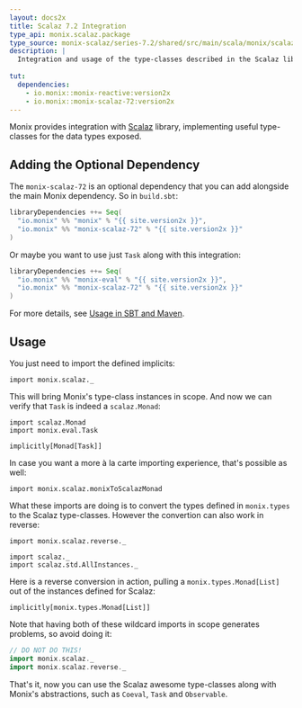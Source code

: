 ```yaml
---
layout: docs2x
title: Scalaz 7.2 Integration
type_api: monix.scalaz.package
type_source: monix-scalaz/series-7.2/shared/src/main/scala/monix/scalaz
description: |
  Integration and usage of the type-classes described in the Scalaz library, version 7.2.
  
tut:
  dependencies:
    - io.monix::monix-reactive:version2x
    - io.monix::monix-scalaz-72:version2x
---
```


Monix provides integration with [Scalaz](http://scalaz.org/) library,
implementing useful type-classes for the data types exposed.

## Adding the Optional Dependency

The `monix-scalaz-72` is an optional dependency that you can add alongside
the main Monix dependency. So in `build.sbt`:

```scala
libraryDependencies ++= Seq(
  "io.monix" %% "monix" % "{{ site.version2x }}",
  "io.monix" %% "monix-scalaz-72" % "{{ site.version2x }}"
)
```

Or maybe you want to use just `Task` along with this integration:

```scala
libraryDependencies ++= Seq(
  "io.monix" %% "monix-eval" % "{{ site.version2x }}",
  "io.monix" %% "monix-scalaz-72" % "{{ site.version2x }}"
)
```

For more details, see
[Usage in SBT and Maven](./usage.html#sub-project-monix-scalaz-72-optional).

## Usage

You just need to import the defined implicits:

```tut:silent
import monix.scalaz._
```

This will bring Monix's type-class instances in scope.
And now we can verify that `Task` is indeed a `scalaz.Monad`:

```tut
import scalaz.Monad
import monix.eval.Task

implicitly[Monad[Task]]
```

In case you want a more à la carte importing experience, that's
possible as well:

```tut:silent
import monix.scalaz.monixToScalazMonad
```

What these imports are doing is to convert the types defined 
in `monix.types` to the Scalaz type-classes. However the convertion
can also work in reverse:

```tut:reset:silent
import monix.scalaz.reverse._

import scalaz._
import scalaz.std.AllInstances._
```

Here is a reverse conversion in action, pulling a
`monix.types.Monad[List]` out of the instances defined for Scalaz:

```tut:book
implicitly[monix.types.Monad[List]]
```

Note that having both of these wildcard imports in scope generates
problems, so avoid doing it:

```scala
// DO NOT DO THIS!
import monix.scalaz._
import monix.scalaz.reverse._
```

That's it, now you can use the Scalaz awesome type-classes along
with Monix's abstractions, such as `Coeval`, `Task` and `Observable`.
